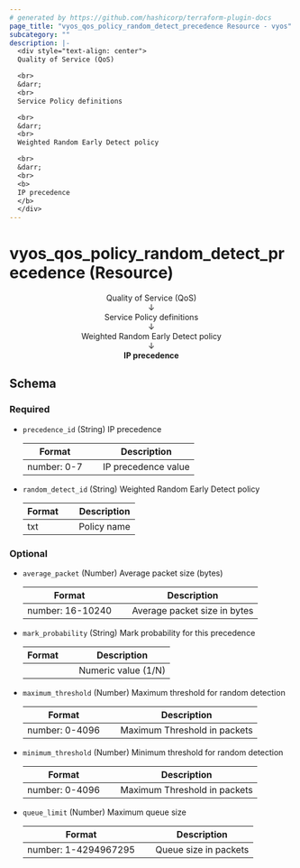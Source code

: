 ```yaml
---
# generated by https://github.com/hashicorp/terraform-plugin-docs
page_title: "vyos_qos_policy_random_detect_precedence Resource - vyos"
subcategory: ""
description: |-
  <div style="text-align: center">
  Quality of Service (QoS)

  <br>
  &darr;
  <br>
  Service Policy definitions

  <br>
  &darr;
  <br>
  Weighted Random Early Detect policy

  <br>
  &darr;
  <br>
  <b>
  IP precedence
  </b>
  </div>
---
```


# vyos_qos_policy_random_detect_precedence (Resource)

<div style="text-align: center">
Quality of Service (QoS)

<br>
&darr;
<br>
Service Policy definitions

<br>
&darr;
<br>
Weighted Random Early Detect policy

<br>
&darr;
<br>
<b>
IP precedence
</b>
</div>



<!-- schema generated by tfplugindocs -->
## Schema

### Required

- `precedence_id` (String) IP precedence

    |  Format &emsp; | Description  |
    |----------|---------------|
    |  number: 0-7  &emsp; |  IP precedence value  |
- `random_detect_id` (String) Weighted Random Early Detect policy

    |  Format &emsp; | Description  |
    |----------|---------------|
    |  txt  &emsp; |  Policy name  |

### Optional

- `average_packet` (Number) Average packet size (bytes)

    |  Format &emsp; | Description  |
    |----------|---------------|
    |  number: 16-10240  &emsp; |  Average packet size in bytes  |
- `mark_probability` (String) Mark probability for this precedence

    |  Format &emsp; | Description  |
    |----------|---------------|
    |  <number>  &emsp; |  Numeric value (1/N)  |
- `maximum_threshold` (Number) Maximum threshold for random detection

    |  Format &emsp; | Description  |
    |----------|---------------|
    |  number: 0-4096  &emsp; |  Maximum Threshold in packets  |
- `minimum_threshold` (Number) Minimum  threshold for random detection

    |  Format &emsp; | Description  |
    |----------|---------------|
    |  number: 0-4096  &emsp; |  Maximum Threshold in packets  |
- `queue_limit` (Number) Maximum queue size

    |  Format &emsp; | Description  |
    |----------|---------------|
    |  number: 1-4294967295  &emsp; |  Queue size in packets  |
